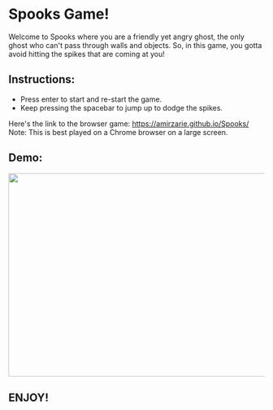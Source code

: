 # Spooks Game!

Welcome to Spooks where you are a friendly yet angry ghost, the only ghost who can't pass through walls and objects. So, in this game, you gotta avoid hitting the spikes that are coming at you!

## Instructions:
- Press enter to start and re-start the game.
- Keep pressing the spacebar to jump up to dodge the spikes.

Here's the link to the browser game: https://amirzarie.github.io/Spooks/
Note: This is best played on a Chrome browser on a large screen.

## Demo:

<img src="/images/output/video1.gif" width="600" height="400"/>

## ENJOY!